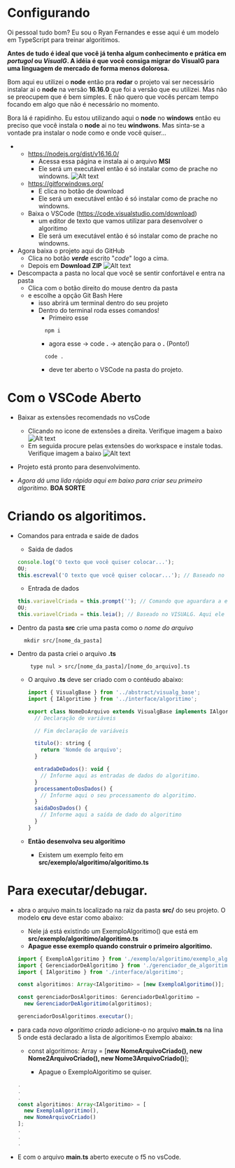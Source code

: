 # Configurando

Oi pessoal tudo bom? Eu sou o Ryan Fernandes e esse aqui é um modelo em TypeScript para treinar algoritimos.

**Antes de tudo é ideal que você já tenha algum conhecimento e prática em _portugol_ ou _VisualG_. A idéia é que você consiga migrar do **VisualG**
para uma linguagem de mercado de forma menos dolorosa.**

Bom aqui eu utilizei o **node** então pra **rodar** o projeto vai ser necessário instalar ai o **node** na versão **16.16.0** que foi a versão que eu utilizei.
Mas não se preocupem que é bem simples. E não quero que vocês percam tempo focando em algo que não é necessário no momento.

Bora lá é rapidinho. Eu estou utilizando aqui o **node** no **windows** então eu preciso que você instala o **node** ai no teu **windwons**.
Mas sinta-se a vontade pra instalar o node como e onde você quiser...

- - https://nodejs.org/dist/v16.16.0/
    - Acessa essa página e instala ai o arquivo **MSI**
    - Ele será um executável então é só instalar como de prache no windowns.
      ![Alt text](./assets/nodeInstall.png?raw=true 'Extensões')
  - https://gitforwindows.org/
    - E clica no botão de download
    - Ele será um executável então é só instalar como de prache no windowns.
  - Baixa o VSCode (https://code.visualstudio.com/download)
    - um editor de texto que vamos utilizar para desenvolver o algoritimo
    - Ele será um executável então é só instalar como de prache no windowns.
- Agora baixa o projeto aqui do GitHub
  - Clica no botão **_verde_** escrito "_code_" logo a cima.
  - Depois em **Download ZIP**
    ![Alt text](./assets/donwloadProject.png?raw=true 'Extensões')
- Descompacta a pasta no local que você se sentir confortável e entra na pasta
  - Clica com o botão direito do mouse dentro da pasta
  - e escolhe a opção Git Bash Here
    - isso abrirá um terminal dentro do seu projeto
    - Dentro do terminal roda esses comandos!
      - Primeiro esse
      ```
        npm i
      ```
      - agora esse -> code **.** -> atenção para o **.** (Ponto!)
      ```
        code .
      ```
      - deve ter aberto o VSCode na pasta do projeto.

# Com o VSCode Aberto

- Baixar as extensões recomendads no vsCode
  - Clicando no icone de extensões a direita. Verifique imagem a baixo
    ![Alt text](./assets/extensoesVsCode.png?raw=true 'Extensões')
  - Em seguida procure pelas extensões do workspace e instale todas. Verifique imagem a baixo
    ![Alt text](./assets/extensoesVsCodeInstal.png?raw=true 'Extensões')
- Projeto está pronto para desenvolvimento.

- _Agora dá uma lida rápida aqui em baixo para criar seu primeiro algoritimo._
  **BOA SORTE**

# Criando os algoritimos.

- Comandos para entrada e saide de dados

  - Saida de dados

  ```js
  console.log('O texto que você quiser colocar...');
  OU;
  this.escreval('O texto que você quiser colocar...'); // Baseado no VISUALG
  ```

  - Entrada de dados

  ```js
  this.variavelCriada = this.prompt(''); // Comando que aguardara a entrada do dado do TECLADO. Sempre retornando uma string.
  OU;
  this.variavelCriada = this.leia(); // Baseado no VISUALG. Aqui ele retornará um numero caso a informação passada represente UM. Ou um TEXTO caso não represente um numero
  ```

- Dentro da pasta **src** crie uma pasta como o _nome do arquivo_
  ```
    mkdir src/[nome_da_pasta]
  ```
- Dentro da pasta criei o arquivo **.ts**

  ```
      type nul > src/[nome_da_pasta]/[nome_do_arquivo].ts
  ```

  - O arquivo **.ts** deve ser criado com o contéudo abaixo:

    ```js
    import { VisualgBase } from '../abstract/visualg_base';
    import { IAlgoritimo } from '../interface/algoritimo';

    export class NomeDoArquivo extends VisualgBase implements IAlgoritimo {
      // Declaração de variáveis

      // Fim declaração de variáveis

      titulo(): string {
        return 'Nomde do arquivo';
      }

      entradaDeDados(): void {
        // Informe aqui as entradas de dados do algoritimo.
      }
      processamentoDosDados() {
        // Informe aqui o seu processamento do algoritimo.
      }
      saidaDosDados() {
        // Informe aqui a saída de dado do algoritimo
      }
    }
    ```

  - **Então desenvolva seu algoritimo**
    - Existem um exemplo feito em **src/exemplo/algoritimo/algoritimo.ts**

# Para executar/debugar.

- abra o arquivo main.ts localizado na raiz da pasta **src/** do seu projeto. O modelo **cru** deve estar como abaixo:

  - Nele já está existindo um ExemploAlgoritimo() que está em **src/exemplo/algoritimo/algoritimo.ts**
  - **Apague esse exemplo quando construir o primeiro algoritimo.**

  ```js
  import { ExemploAlgoritimo } from './exemplo/algoritimo/exemplo_algoritimo';
  import { GerenciadorDeAlgoritimo } from './gerenciador_de_algoritimo';
  import { IAlgoritimo } from './interface/algoritimo';

  const algoritimos: Array<IAlgoritimo> = [new ExemploAlgoritimo()];

  const gerenciadorDosAlgoritimos: GerenciadorDeAlgoritimo =
    new GerenciadorDeAlgoritimo(algoritimos);

  gerenciadorDosAlgoritimos.executar();
  ```

- para cada _novo algoritimo criado_ adicione-o no arquivo **main.ts** na lina 5 onde está declarado a lista de algoritimos Exemplo abaixo:

  - const algoritimos: Array<IAlgoritimo> = [**new NomeArquivoCriado(), new Nome2ArquivoCriado(), new Nome3ArquivoCriado()**];
    - Apague o ExemploAlgoritimo se quiser.

  ```js
  .
  .
  .
  const algoritimos: Array<IAlgoritimo> = [
    new ExemploAlgoritimo(),
    new NomeArquivoCriado()
  ];
  .
  .
  .
  ```

- E com o arquivo **main.ts** aberto execute o f5 no vsCode.
